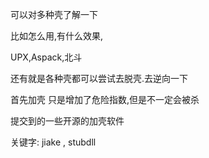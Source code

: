 可以对多种壳了解一下

比如怎么用,有什么效果,

UPX,Aspack,北斗

还有就是各种壳都可以尝试去脱壳.去逆向一下



首先加壳 只是增加了危险指数,但是不一定会被杀



提交到的一些开源的加壳软件

关键字: jiake , stubdll

